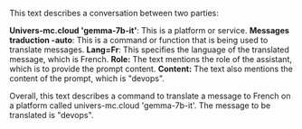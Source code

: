 This text describes a conversation between two parties:

**Univers-mc.cloud 'gemma-7b-it'**: This is a platform or service.
**Messages traduction -auto**: This is a command or function that is being used to translate messages.
**Lang=Fr**: This specifies the language of the translated message, which is French.
**Role:** The text mentions the role of the assistant, which is to provide the prompt content.
**Content:** The text also mentions the content of the prompt, which is "devops".

Overall, this text describes a command to translate a message to French on a platform called univers-mc.cloud 'gemma-7b-it'. The message to be translated is "devops".